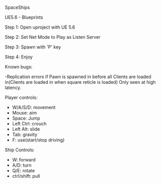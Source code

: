 SpaceShips

UE5.6 - Blueprints


Step 1: Open uproject with UE 5.6

Step 2: Set Net Mode to Play as Listen Server

Step 3: Spawn with 'P' key

Step 4: Enjoy


Known bugs:

-Replication errors if Pawn is spawned in before all Clients are loaded in(Clients are loaded in when square reticle is loaded)
  Only seen at high latency.


Player controls:
- W/A/S/D: movement
- Mouse: aim
- Space: Jump
- Left Ctrl: crouch
- Left Alt: slide
- Tab: gravity
- F: use(start/stop driving)


Ship Controls:
- W: forward
- A/D: turn
- Q/E: rotate
- ctrl/shift: pull
